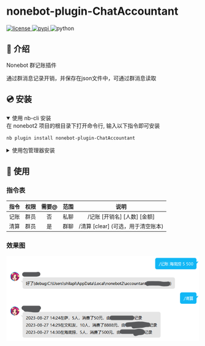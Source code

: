 # nonebot-plugin-ChatAccountant

<a href="./LICENSE">
    <img src="https://img.shields.io/github/license/shilapi/nonebot-plugin-ChatAccountant.svg" alt="license">
</a>
<a href="https://pypi.python.org/pypi/nonebot-plugin-ChatAccountant">
    <img src="https://img.shields.io/pypi/v/nonebot-plugin-ChatAccountant.svg" alt="pypi">
</a>
<img src="https://img.shields.io/badge/python-3.10+-blue.svg" alt="python">

</div>

## 📖 介绍

Nonebot 群记账插件

通过群消息记录开销，并保存在json文件中，可通过群消息读取

## 💿 安装

<details open>
<summary>使用 nb-cli 安装</summary>
在 nonebot2 项目的根目录下打开命令行, 输入以下指令即可安装

    nb plugin install nonebot-plugin-ChatAccountant

</details>

<details>
<summary>使用包管理器安装</summary>
在 nonebot2 项目的插件目录下, 打开命令行, 根据你使用的包管理器, 输入相应的安装命令

<details>
<summary>pip</summary>

    pip install nonebot-plugin-ChatAccountant
</details>
<details>
<summary>pdm</summary>

    pdm add nonebot-plugin-ChatAccountant
</details>
<details>
<summary>poetry</summary>

    poetry add nonebot-plugin-ChatAccountant
</details>
<details>
<summary>conda</summary>

    conda install nonebot-plugin-ChatAccountant
</details>

打开 nonebot2 项目根目录下的 `pyproject.toml` 文件, 在 `[tool.nonebot]` 部分追加写入

    plugins = ["nonebot_plugin_ChatAccountant"]

</details>

## 🎉 使用
### 指令表
| 指令 | 权限 | 需要@ | 范围 | 说明 |
|:-----:|:----:|:----:|:----:|:----:|
| 记账 | 群员 | 否 | 私聊 | /记账 [开销名] [人数] [金额] |
| 清算 | 群员 | 是 | 群聊 | /清算 [clear] (可选，用于清空账本) |
### 效果图
![效果](images/img1.png)

